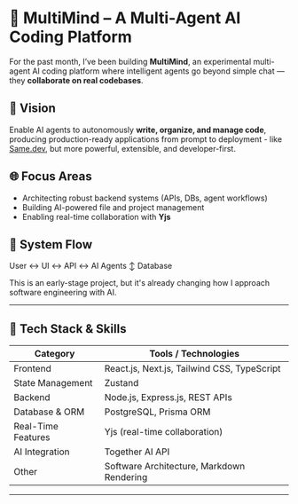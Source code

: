 # 🚀 MultiMind – A Multi-Agent AI Coding Platform

For the past month, I’ve been building **MultiMind**, an experimental multi-agent AI coding platform where intelligent agents go beyond simple chat — they **collaborate on real codebases**.

## 🧠 Vision

Enable AI agents to autonomously **write, organize, and manage code**, producing production-ready applications from prompt to deployment - like [Same.dev](https://same.dev), but more powerful, extensible, and developer-first.

## 🌐 Focus Areas

- Architecting robust backend systems (APIs, DBs, agent workflows)
- Building AI-powered file and project management
- Enabling real-time collaboration with **Yjs**

## 🔁 System Flow

User ↔ UI ↔ API ↔ AI Agents
         ↕
Database


This is an early-stage project, but it's already changing how I approach software engineering with AI.

---

## 🧰 Tech Stack & Skills

| Category           | Tools / Technologies                          |
|--------------------|-----------------------------------------------|
| Frontend           | React.js, Next.js, Tailwind CSS, TypeScript   |
| State Management   | Zustand                                        |
| Backend            | Node.js, Express.js, REST APIs                |
| Database & ORM     | PostgreSQL, Prisma ORM                        |
| Real-Time Features | Yjs (real-time collaboration)                 |
| AI Integration     | Together AI API                               |
| Other              | Software Architecture, Markdown Rendering     |

---



